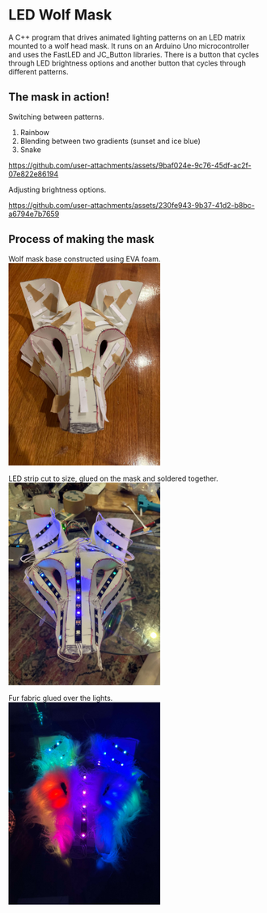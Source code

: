 # LED Wolf Mask

A C++ program that drives animated lighting patterns on an LED matrix mounted to a wolf head mask. It runs on an Arduino Uno microcontroller and uses the FastLED and JC_Button libraries. There is a button that cycles through LED brightness options and another button that cycles through different patterns. 

## The mask in action!

Switching between patterns.
1. Rainbow
2. Blending between two gradients (sunset and ice blue)
3. Snake

https://github.com/user-attachments/assets/9baf024e-9c76-45df-ac2f-07e822e86194

Adjusting brightness options.<br>

https://github.com/user-attachments/assets/230fe943-9b37-41d2-b8bc-a6794e7b7659

## Process of making the mask

Wolf mask base constructed using EVA foam.<br>
<img src="https://github.com/CarelleRichards/led-wolf-mask/blob/main/media/led-wolf-mask-1.jpg?raw=true" width="300"><br>

LED strip cut to size, glued on the mask and soldered together.<br>
<img src="https://github.com/CarelleRichards/led-wolf-mask/blob/main/media/led-wolf-mask-2.jpg?raw=true" width="300"><br>

Fur fabric glued over the lights.<br>
<img src="https://github.com/CarelleRichards/led-wolf-mask/blob/main/media/led-wolf-mask-3.jpg?raw=true" width="300"><br>
